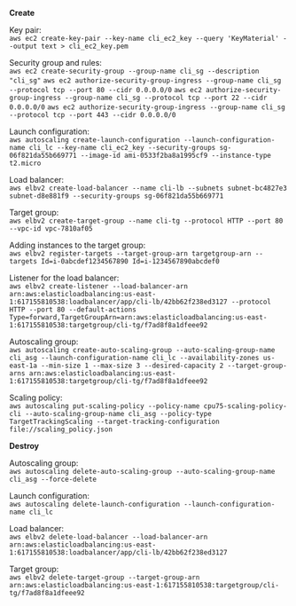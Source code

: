 **Create**

Key pair:\
`aws ec2 create-key-pair --key-name cli_ec2_key --query 'KeyMaterial' --output text > cli_ec2_key.pem`

Security group and rules:\
`aws ec2 create-security-group --group-name cli_sg --description "cli_sg"`
`aws ec2 authorize-security-group-ingress --group-name cli_sg --protocol tcp --port 80 --cidr 0.0.0.0/0`
`aws ec2 authorize-security-group-ingress --group-name cli_sg --protocol tcp --port 22 --cidr 0.0.0.0/0`
`aws ec2 authorize-security-group-ingress --group-name cli_sg --protocol tcp --port 443 --cidr 0.0.0.0/0`

Launch configuration:\
`aws autoscaling create-launch-configuration --launch-configuration-name cli_lc --key-name cli_ec2_key --security-groups sg-06f821da55b669771 --image-id ami-0533f2ba8a1995cf9 --instance-type t2.micro`

Load balancer:\
`aws elbv2 create-load-balancer --name cli-lb --subnets subnet-bc4827e3 subnet-d8e881f9 --security-groups sg-06f821da55b669771`

Target group:\
`aws elbv2 create-target-group --name cli-tg --protocol HTTP --port 80 --vpc-id vpc-7810af05`

Adding instances to the target group:\
`aws elbv2 register-targets --target-group-arn targetgroup-arn --targets Id=i-0abcdef1234567890 Id=i-1234567890abcdef0`

Listener for the load balancer:\
`aws elbv2 create-listener --load-balancer-arn arn:aws:elasticloadbalancing:us-east-1:617155810538:loadbalancer/app/cli-lb/42bb62f238ed3127 --protocol HTTP --port 80 --default-actions Type=forward,TargetGroupArn=arn:aws:elasticloadbalancing:us-east-1:617155810538:targetgroup/cli-tg/f7ad8f8a1dfeee92`

Autoscaling group:\
`aws autoscaling create-auto-scaling-group --auto-scaling-group-name cli_asg --launch-configuration-name cli_lc --availability-zones us-east-1a --min-size 1 --max-size 3 --desired-capacity 2 --target-group-arns arn:aws:elasticloadbalancing:us-east-1:617155810538:targetgroup/cli-tg/f7ad8f8a1dfeee92`

Scaling policy:\
`aws autoscaling put-scaling-policy --policy-name cpu75-scaling-policy-cli --auto-scaling-group-name cli_asg --policy-type TargetTrackingScaling --target-tracking-configuration file://scaling_policy.json`

**Destroy**

Autoscaling group:\
`aws autoscaling delete-auto-scaling-group --auto-scaling-group-name cli_asg --force-delete`

Launch configuration:\
`aws autoscaling delete-launch-configuration --launch-configuration-name cli_lc`

Load balancer:\
`aws elbv2 delete-load-balancer --load-balancer-arn arn:aws:elasticloadbalancing:us-east-1:617155810538:loadbalancer/app/cli-lb/42bb62f238ed3127`

Target group:\
`aws elbv2 delete-target-group --target-group-arn arn:aws:elasticloadbalancing:us-east-1:617155810538:targetgroup/cli-tg/f7ad8f8a1dfeee92`
